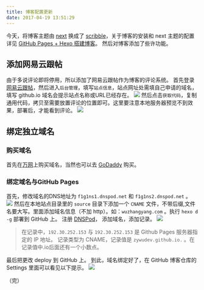 ```yaml
---
title: 博客配置更新
date: 2017-04-19 13:51:29
---
```


今天，将博客主题由 [next](https://github.com/iissnan/hexo-theme-next) 换成了  [scribble](https://github.com/saintwinkle/hexo-theme-scribble)，关于博客的安装和 next 主题的配置详见 [GitHub Pages + Hexo 搭建博客](http://wuzhangyang.com/2017/03/04/GitHub-Pages-Hexo-build-blog/)。 然后对博客添加了些许功能。

## 添加网易云跟帖
由于多说评论即将停用，所以添加了网易云跟帖作为博客的评论系统。
首先登录[网易云跟帖](https://gentie.163.com/index.html)，然后进入`后台管理`，填写`站点信息`，站点网址处需填自己申请的域名，填写 github.io 域名会提示站点名称或URL已经存在。 
![](http://om9o63aks.bkt.clouddn.com/zhandianxinxi.png)
然后点击`获取代码`，复制通用代码，拷贝至需要放置评论的位置即可。这里要注意本地服务器预览不到效果，部署后，才能看到评论。
![](http://om9o63aks.bkt.clouddn.com/huoqudaima.png)

## 绑定独立域名
### 购买域名
首先在[万网](https://wanwang.aliyun.com/)上购买域名，当然也可以去 [GoDaddy](https://sg.godaddy.com/zh/) 购买。

### 绑定域名与GitHub Pages

首先，修改域名的DNS地址为 `f1g1ns1.dnspod.net` 和 `f1g1ns2.dnspod.net` 。
![](http://om9o63aks.bkt.clouddn.com/modifyDNS.png)
然后在本地站点目录里的 `source` 目录下添加一个 `CNAME` 文件，不带后缀,文件名要大写。里面添加域名信息（不加 http）。如：`wuzhangyang.com` 。执行 `hexo d -g` 部署到 GitHub 上。
注册 [DNSPod](https://www.dnspod.cn/)， 添加域名，添加记录。
![](http://om9o63aks.bkt.clouddn.com/addnotes.png)
> 在记录中，`192.30.252.153` 与 `192.30.252.153` 是 Github Pages 服务器指定的 IP 地址。
记录类型为 CNAME，记录值是 `zywudev.github.io.` 。在记录值中.io后面还有一个小数点。

最后把更改 deploy 到 GitHub 上。
到此，域名绑定好了，在 GitHub 博客仓库的 Settings 里面可以看见以下提示。
![](http://om9o63aks.bkt.clouddn.com/dns_success.png)

（完）
